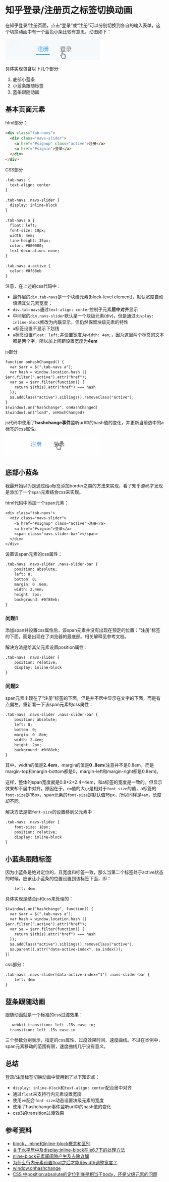 # 知乎登录/注册页之标签切换动画
在知乎登录/注册页面，点击“登录”或“注册”可以分别切换到各自的输入表单，这个切换动画中有一个蓝色小条比较有意思，动图如下：

![效果图](./img/tabnavs-animation.gif)

具体实现包含以下几个部分:
 1. 底部小蓝条
 2. 小蓝条跟随标签
 3. 蓝条跟随动画

## 基本页面元素
html部分：
```html
<div class="tab-navs">
  <div class="navs-slider">
    <a href="#signup" class="active">注册</a>
    <a href="#signin">登录</a>
  </div>
</div>
```
CSS部分
```
.tab-navs {
  text-align: center
}

.tab-navs .navs-slider {
  display: inline-block
}

.tab-navs a {
  float: left;
  font-size: 18px;
  width: 4em;
  line-height: 35px;
  color: #000000;
  text-decoration: none;
}

.tab-navs a.active {
  color: #0f88eb
}
```
注意，在上述的css代码中：
 - 最外层的`div.tab-navs`是一个块级元素(block-level element)，默认宽度自动填满其父元素宽度；
 - `div.tab-navs`通过`text-align: center`控制子元素**居中对齐**显示
 - 中间层的`div.navs-slider`默认是一个块级元素(div)，但是通过`display: inline-block`修改为内联显示，但仍然保留块级元素的特性
 - `a`标签设置不显示下划线
 - `a`标签设置`float: left;`并设置宽度为`width: 4em;`，因为这里两个标签的文本都是两个字，所以加上间距设置宽度为**4em**

js部分
```
function onHashChanged() {
  var $arr = $(".tab-navs a");
  var hash = window.location.hash || $arr.filter(".active").attr("href");
  var $a = $arr.filter(function() {
    return $(this).attr("href") === hash
  });
  $a.addClass("active").siblings().removeClass("active");
}
$(window).on("hashchange", onHashChanged)
$(window).on("load", onHashChanged)
```
js代码中使用了**hashchange事件**监听url中的hash值的变化，并更新当前选中的a标签的css属性。

![效果图](./img/tabnavs-base.gif)

## 底部小蓝条
我最开始以为是通过给a标签添加border之类的方法来实现，看了知乎源码才发现是添加了一个`span`元素结合css来实现。

html代码中添加一个span元素：
```
<div class="tab-navs">
  <div class="navs-slider">
    <a href="#signup" class="active">注册</a>
    <a href="#signin">登录</a>
    <span class="navs-slider-bar"></span>
  </div>
</div>
```

设置该span元素的css属性：
```
.tab-navs .navs-slider .navs-slider-bar {
    position: absolute;
    left: 0;
    bottom: 0;
    margin: 0 .8em;
    width: 2.4em;
    height: 2px;
    background: #0f88eb;
}
```

### 问题1
添加span并设置css属性后，该span元素并没有出现在预定的位置：“注册”标签的下面，而是出现在了浏览器的最底部。相关解释见参考文档。

解决方法是给其父元素设置position属性：
```
.tab-navs .navs-slider {
    position: relative;
    display: inline-block
}
```

### 问题2
span元素出现在了“注册”标签的下面，但是并不居中显示在文字的下面，而是有点偏左。重新看一下该span元素的css属性：
```
.tab-navs .navs-slider .navs-slider-bar {
    position: absolute;
    left: 0;
    bottom: 0;
    margin: 0 .8em;
    width: 2.4em;
    height: 2px;
    background: #0f88eb;
}
```
其中，width的值是**2.4em**，margin的值是**0 .8em**(注意并不是0.8em，而是margin-top和margin-bottom都是0，margin-left和margin-right都是0.8em)。

这样，整体的span宽度就是0.8*2+2.4=4em，和a标签的宽度是一致的。但显示效果却不居中对齐，原因在于，`em`值的大小是相对于`font-size`的值，a标签的`font-size`是18px，span元素的`font-size`是默认值16px，所以同样是`4em`，长度却不同。

解决方法是把`font-size`的设置移到父元素中：
```
.tab-navs .navs-slider {
    font-size: 18px;
    position: relative;
    display: inline-block
}
```

## 小蓝条跟随标签
因为小蓝条是绝对定位的，且宽度和标签一致，那么当第二个标签处于active状态的时候，应该让小蓝条的位置设置到该标签下面，即：
```
    left: 4em
```

具体实现是结合js和css来处理的：
```
$(window).on("hashchange", function() {
  var $arr = $(".tab-navs a");
  var hash = window.location.hash || $arr.filter(".active").attr("href");
  var $a = $arr.filter(function() {
    return $(this).attr("href") === hash
  });
  $a.addClass("active").siblings().removeClass("active");
  $a.parent().attr("data-active-index", $a.index());
})
```

css部分：
```
.tab-navs .navs-slider[data-active-index="1"] .navs-slider-bar {
    left: 4em
}
```

## 蓝条跟随动画
跟随动画就是一个标准的css过渡效果：
```
  -webkit-transition: left .15s ease-in;
  transition: left .15s ease-in
```
三个参数分别表示，指定的css属性、过度效果时间、速度曲线。不过在本例中，span元素移动的范围有限，速度曲线几乎没有意义。

## 总结
登录/注册标签切换动画中使用到了以下知识点：
 - `display: inline-block`和`text-align: center`配合居中对齐
 - 通过`float`来支持行内元素设置宽度
 - 使用`em`配合`font-size`动态设置块级元素的宽度
 - 使用了hashchange事件监听url中的hash值的变化
 - css3的transition过渡效果

## 参考资料
 - [block，inline和inline-block概念和区别](http://www.cnblogs.com/KeithWang/p/3139517.html)
 - [关于水平居中及display:inline-block在ie6,7下的处理方法 ](http://blog.sina.com.cn/s/blog_4c8b519d010150jh.html)
 - [nline-block元素间间隙产生及去除详解](http://demo.doyoe.com/css/inline-block-space/)
 - [为什么行内元素设置float之后才能用width调整宽度？](http://bbs.csdn.net/topics/390045550#post-391278083)
 - [window.onhashchange](https://developer.mozilla.org/zh-CN/docs/Web/API/Window/onhashchange)
 - [CSS 中position:absolute的定位到底是相当于body，还是父级元素的问题](http://www.cnblogs.com/zhglhtt/articles/3265372.html)